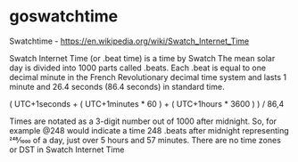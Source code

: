# goswatchtime

Swatchtime - https://en.wikipedia.org/wiki/Swatch_Internet_Time

Swatch Internet Time (or .beat time) is a time by Swatch 
The mean solar day is divided into 1000 parts called .beats. 
Each .beat is equal to one decimal minute in the French Revolutionary decimal time system 
and lasts 1 minute and 26.4 seconds (86.4 seconds) in standard time. 

( UTC+1seconds + ( UTC+1minutes * 60 ) + ( UTC+1hours * 3600 ) ) / 86,4

Times are notated as a 3-digit number out of 1000 after midnight. 
So, for example @248 would indicate a time 248 .beats after midnight representing 248⁄1000 of a day, just over 5 hours and 57 minutes.
There are no time zones or DST in Swatch Internet Time

